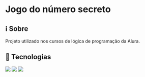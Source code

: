 <h1>Jogo do número secreto</h1>

<h2>ℹ Sobre</h2>
<p>Projeto utilizado nos cursos de lógica de programação da Alura.</p>

## 🚀 Tecnologias

<div>
    <img src="https://img.shields.io/badge/HTML-239120?style=for-the-badge&logo=html5&logoColor=white">
    <img src="https://img.shields.io/badge/CSS-23912B?&style=for-the-badge&10go=css3&logoC010r=white">
    <img src="https://img.shields.io/badge/Javascript-F7DFIE?style=for-the-badge&logo=javascript&logoColor=black">
</div>
